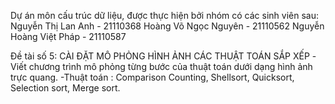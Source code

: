 Dự án môn cấu trúc dữ liệu, được thực hiện bởi nhóm có các sinh viên sau:
Nguyễn Thị Lan Anh - 21110368
Hoàng Võ Ngọc Nguyên	- 21110562
Nguyễn Hoàng Việt Pháp - 21110587

Đề tài số 5: CÀI ĐẶT MÔ PHỎNG HÌNH ẢNH CÁC THUẬT TOÁN SẮP XẾP
-Viết chương trình mô phỏng từng bước của thuật toán dưới dạng hình ảnh trực quang. 
-Thuật toán : Comparison Counting, Shellsort, Quicksort, Selection sort, Merge sort.

